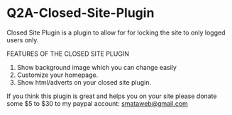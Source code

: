 # Q2A-Closed-Site-Plugin
Closed Site Plugin is a plugin to allow for for locking the site to only logged users only.

FEATURES OF THE CLOSED SITE PLUGIN
1. Show background image which you can change easily
2. Customize your homepage.
3. Show html/adverts on your closed site plugin.

If you think this plugin is great and helps you on your site please donate some $5 to $30 to my paypal account: smataweb@gmail.com
